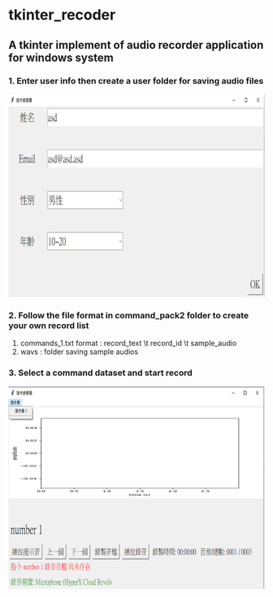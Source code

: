 # tkinter_recoder

## A tkinter implement of audio recorder application for windows system

### 1. Enter user info then create a user folder for saving audio files
<p align="center">
<img src="README/user_info.png" height="400">
</p>

### 2. Follow the file format in command_pack2 folder to create your own record list
1. commands_1.txt format : record_text \t record_id \t sample_audio
2. wavs : folder saving sample audios



### 3. Select a command dataset and start record
<p align="center">
<img src="README/recoder.png" height="400">
</p>


